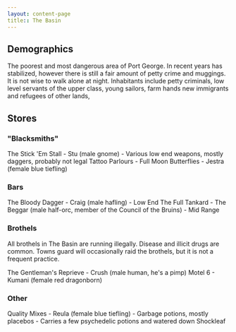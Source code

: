 ```yaml
---
layout: content-page
title:: The Basin
---
```


## Demographics
The poorest and most dangerous area of Port George. In recent years has stabilized, however there is still a fair amount of petty crime and muggings. It is not wise to walk alone at night. Inhabitants include petty criminals, low level servants of the upper class, young sailors, farm hands new immigrants and refugees of other lands,

## Stores

### "Blacksmiths"
  The Stick 'Em Stall - Stu (male gnome)
    - Various low end weapons, mostly daggers, probably not legal
  Tattoo Parlours
    - Full Moon Butterflies - Jestra (female blue tiefling)

### Bars
  The Bloody Dagger - Craig (male hafling)
    - Low End
  The Full Tankard - The Beggar (male half-orc, member of the Council of the Bruins)
    - Mid Range

### Brothels
  All brothels in The Basin are running illegally. Disease and illicit drugs are common. Towns guard will occasionally raid the brothels, but it is not a frequent practice.

  The Gentleman's Reprieve - Crush (male human, he's a pimp)
  Motel 6 - Kumani (female red dragonborn)

### Other
  Quality Mixes - Reula (female blue tiefling)
    - Garbage potions, mostly placebos
    - Carries a few psychedelic potions and watered down Shockleaf
